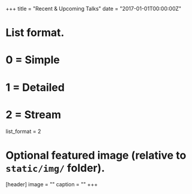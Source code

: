 +++
title = "Recent & Upcoming Talks"
date = "2017-01-01T00:00:00Z"

# List format.
#   0 = Simple
#   1 = Detailed
#   2 = Stream
list_format = 2

# Optional featured image (relative to `static/img/` folder).
[header]
image = ""
caption = ""
+++
